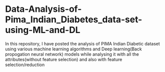 # Data-Analysis-of-Pima_Indian_Diabetes_data-set-using-ML-and-DL

In this repository, I have posted the analysis of PIMA Indian Diabetic dataset using various machine learning algorithms and Deep learning(Back propogation neural network) models while analysing it with all the attributes(without feature selection) and also with feature selection/reduction 
